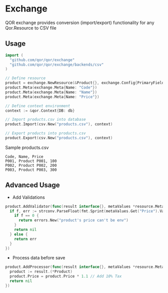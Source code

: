 # Exchange

QOR exchange provides conversion (import/export) functionality for any Qor.Resource to CSV file


## Usage

```go
import (
  "github.com/qor/qor/exchange"
  "github.com/qor/qor/exchange/backends/csv"
)

// Define resource
product = exchange.NewResource(&Product{}, exchange.Config{PrimaryField: "Code"})
product.Meta(exchange.Meta{Name: "Code"})
product.Meta(exchange.Meta{Name: "Name"})
product.Meta(exchange.Meta{Name: "Price"})

// Define context environment
context := &qor.Context{DB: db}

// Import products.csv into database
product.Import(csv.New("products.csv"), context)

// Export products into products.csv
product.Export(csv.New("products.csv"), context)
```

Sample products.csv

```csv
Code, Name, Price
P001, Product P001, 100
P002, Product P002, 200
P003, Product P003, 300
```

## Advanced Usage

* Add Validations

```go
product.AddValidator(func(result interface{}, metaValues *resource.MetaValues, context *qor.Context) error {
  if f, err := strconv.ParseFloat(fmt.Sprint(metaValues.Get("Price").Value), 64); err == nil {
    if f == 0 {
      return errors.New("product's price can't be env")
    }
    return nil
  } else {
    return err
  }
})
```

* Process data before save

```go
product.AddProcessor(func(result interface{}, metaValues *resource.MetaValues, context *qor.Context) error {
  product := result.(*Product)
  product.Price = product.Price * 1.1 // Add 10% Tax
  return nil
})
```
